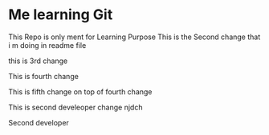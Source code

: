 # Me learning Git
This Repo is only ment for Learning Purpose
This is the Second change that i m doing in readme file

this is 3rd change

This is fourth change

This is fifth change on top of fourth change

This is second develeoper change
njdch

Second developer

